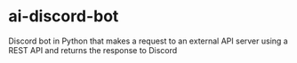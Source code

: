 # ai-discord-bot
Discord bot in Python that makes a request to an external API server using a REST API and returns the response to Discord


